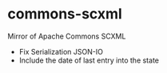 # commons-scxml
Mirror of Apache Commons SCXML
- Fix Serialization JSON-IO
- Include the date of last entry into the state 
